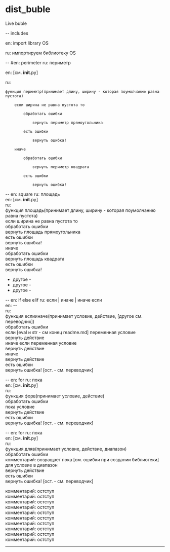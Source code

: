 # dist_buble  
Live buble  

-- includes  

en: import library OS  

ru: импортируем библиотеку OS  

-- #en: perimeter ru: периметр  

en: [см. __init__.py]  

ru:  

	функция периметр(принимает длину, ширину - которая поумолчанию равна пустота)  
 
		если ширина не равна пустота то  
  
			обработать ошибки  
   
				вернуть периметр прямоугольника  
    
			есть ошибки  
   
				вернуть ошибка!  
    
		иначе  
  
			обработать ошибки  
   
				вернуть периметр квадрата  
    
			есть ошибки  
   
				вернуть ошибка!  
    
				
-- en: square ru: площадь  
en: [см. __init__.py]  
ru:  
	функция площадь(принимает длину, ширину - которая поумолчанию равна пустота)  
		если ширина не равна пустота то  
			обработать ошибки  
				вернуть площадь прямоугольника  
			есть ошибки  
				вернуть ошибка!  
		иначе  
			обработать ошибки  
				вернуть площадь квадрата  
			есть ошибки  
				вернуть ошибка!  
  
- другое -  
- другое -  
- другое -  
  
-- en: if else elif ru: если | иначе | иначе если  
en: --  
ru:  
	функция еслииначе(принимает условие, действие, [другое см. переводчик])  
		обработать ошибки  
			если [eval и str - см конец readme.md] переменная условие  
				вернуть действие  
			иначе если переменная условие  
				вернуть действие  
			иначе  
				вернуть действие  
		есть ошибки  
			вернуть ошибка! [ост. - см. переводчик]  
			  
-- en: for ru: пока  
en: [см. __init__.py]  
ru:  
	функция форв(принимает условие, действие)  
		обработать ошибки  
			пока условие  
				вернуть действие  
		есть ошибки  
			вернуть ошибка! [ост. - см. переводчик]  
			
-- en: for ru: пока  
en: [см. __init__.py]  
ru:  
	функция дляв(принимает условие, действие, диапазон)  
		обработать ошибки  
			комментарий: возращает пока [см. ошибки при создании библиотеки]  
			для условие в диапазон  
				вернуть действие  
		есть ошибки  
			вернуть ошибка! [ост. - см. переводчик]  
  
комментарий: остступ  
комментарий: остступ  
комментарий: остступ  
комментарий: остступ  
комментарий: остступ  
комментарий: остступ  
комментарий: остступ  
комментарий: остступ  
комментарий: остступ  
комментарий: остступ  

--------------------------------------------------------  
